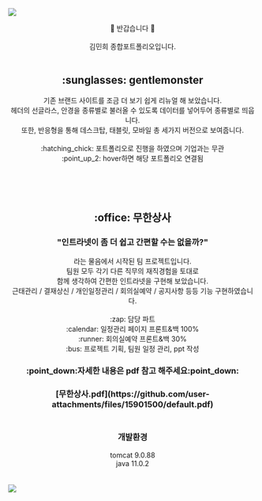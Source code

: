 <img src="https://capsule-render.vercel.app/api?type=waving&height=150&section=header&text=Minhee%20READ%20ME&fontSize=15&color=0:dca8f6,100:f841ba"/>
<div align="center">

:sparkling_heart: 반갑습니다 :sparkling_heart: <br><br>
김민희 종합포트폴리오입니다.
<br><br>
<h2>:sunglasses: gentlemonster</h2>
 기존 브랜드 사이트를 조금 더 보기 쉽게 리뉴얼 해 보았습니다. <br>
 헤더의 선글라스, 안경을 종류별로 불러올 수 있도록 데이터를 넣어두어 종류별로 띄웁니다. <br> 
 또한, 반응형을 통해 데스크탑, 태블릿, 모바일 총 세가지 버전으로 보여줍니다. <br> <br>
:hatching_chick: 포트폴리오로 진행을 하였으며 기업과는 무관 <br>
:point_up_2: hover하면 해당 포트폴리오 연결됨

 <br> <br> <br>
<h2>:office: 무한상사</h2>
<h3>"인트라넷이 좀 더 쉽고 간편할 수는 없을까?"</h3>
라는 물음에서 시작된 팀 프로젝트입니다. <br>
팀원 모두 각기 다른 직무의 재직경험을 토대로 <br> 
함께 생각하여 간편한 인트라넷을 구현해 보았습니다.<br>
근태관리 / 결재상신 / 개인일정관리 / 회의실예약 / 공지사항 등등 기능 구현하였습니다.
 <br> <br> 
:zap: 담당 파트 <br>
:calendar: 일정관리 페이지 프론트&백 100% <br>
:runner: 회의실예약 프론트&백 30% <br>
:bus: 프로젝트 기획, 팀원 일정 관리, ppt 작성 
<h3>:point_down:자세한 내용은 pdf 참고 해주세요:point_down:<h3>
[무한상사.pdf](https://github.com/user-attachments/files/15901500/default.pdf)
 <br> <br> 
<h3>개발환경</h3>
tomcat 9.0.88 <br>
java 11.0.2
 <br> <br>  <br> 




</div>
<img src="https://capsule-render.vercel.app/api?type=waving&height=150&section=footer&color=0:dca8f6,100:f841ba"/>

